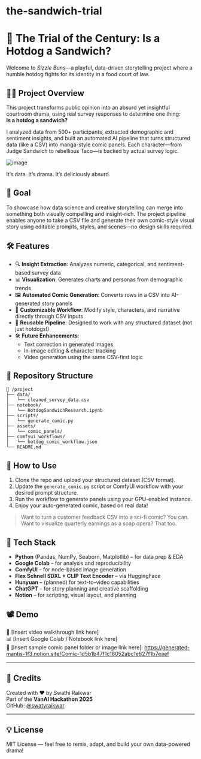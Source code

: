 # the-sandwich-trial


# 🌭 The Trial of the Century: Is a Hotdog a Sandwich?

Welcome to *Sizzle Buns*—a playful, data-driven storytelling project where a humble hotdog fights for its identity in a food court of law.

## 🧑‍⚖️ Project Overview

This project transforms public opinion into an absurd yet insightful courtroom drama, using real survey responses to determine one thing:  
**Is a hotdog a sandwich?**

I analyzed data from 500+ participants, extracted demographic and sentiment insights, and built an automated AI pipeline that turns structured data (like a CSV) into manga-style comic panels. Each character—from Judge Sandwich to rebellious Taco—is backed by actual survey logic.

![image](https://github.com/user-attachments/assets/52684742-ab69-4de3-8820-55ef2963c1c9)

It’s data. It’s drama. It’s deliciously absurd.

## 🎯 Goal

To showcase how data science and creative storytelling can merge into something both visually compelling and insight-rich. The project pipeline enables anyone to take a CSV file and generate their own comic-style visual story using editable prompts, styles, and scenes—no design skills required.

## 🛠️ Features

- 🔍 **Insight Extraction**: Analyzes numeric, categorical, and sentiment-based survey data  
- 📊 **Visualization**: Generates charts and personas from demographic trends  
- 🖼️ **Automated Comic Generation**: Converts rows in a CSV into AI-generated story panels  
- 🎨 **Customizable Workflow**: Modify style, characters, and narrative directly through CSV inputs  
- 🚀 **Reusable Pipeline**: Designed to work with any structured dataset (not just hotdogs!)  
- 🛠️ **Future Enhancements**:
  - Text correction in generated images  
  - In-image editing & character tracking  
  - Video generation using the same CSV-first logic

## 📂 Repository Structure

```
📁 /project
├── data/
│   └── cleaned_survey_data.csv
├── notebook/
│   └── HotdogSandwichResearch.ipynb
├── scripts/
│   └── generate_comic.py
├── assets/
│   └── comic_panels/
├── comfyui_workflows/
│   └── hotdog_comic_workflow.json
└── README.md
```

## 🧪 How to Use


1. Clone the repo and upload your structured dataset (CSV format).
2. Update the `generate_comic.py` script or ComfyUI workflow with your desired prompt structure.
3. Run the workflow to generate panels using your GPU-enabled instance.
4. Enjoy your auto-generated comic, based on real data!

> Want to turn a customer feedback CSV into a sci-fi comic? You can.  
> Want to visualize quarterly earnings as a soap opera? That too.  

## 🧰 Tech Stack

- **Python** (Pandas, NumPy, Seaborn, Matplotlib) – for data prep & EDA  
- **Google Colab** – for analysis and reproducibility  
- **ComfyUI** – for node-based image generation  
- **Flex Schnell SDXL + CLIP Text Encoder** – via HuggingFace  
- **Hunyuan** – (planned) for text-to-video capabilities  
- **ChatGPT** – for story planning and creative scaffolding  
- **Notion** – for scripting, visual layout, and planning  

## 📽️ Demo

🎥 [Insert video walkthrough link here]  
📊 [Insert Google Colab / Notebook link here]  
🎨 [Insert sample comic panel folder or image link here]: https://generated-mantis-1f3.notion.site/Comic-1d5b1b47f1c18052abc1e627f1b7eaef


---

## 🤝 Credits

Created with ❤️ by Swathi Raikwar  
Part of the **VanAI Hackathon 2025**  
GitHub: [@swatyraikwar](https://github.com/swatyraikwar)

---

## 💡 License

MIT License — feel free to remix, adapt, and build your own data-powered drama!
